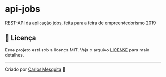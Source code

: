 # api-jobs
REST-API da aplicação jobs, feita para a feira de empreendedorismo 2019

## :memo: Licença

Esse projeto está sob a licença MIT. Veja o arquivo [LICENSE](LICENSE) para mais detalhes.

---
Criado por [Carlos Mesquita](https://github.com/carlos3g) :purple_heart:
